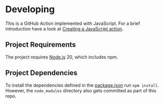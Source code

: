 # Developing

This is a GitHub Action implemented with JavaScript.
For a brief introduction have a look at [Creating a JavaScript action](https://docs.github.com/en/actions/creating-actions/creating-a-javascript-action).

## Project Requirements

The project requires [Node.js](https://nodejs.org/en/) 20, which includes npm.

## Project Dependencies

To install the dependencies defined in the [package.json](./package.json) run `npm install`.
However, the `node_modules` directory also gets committed as part of this repo.
